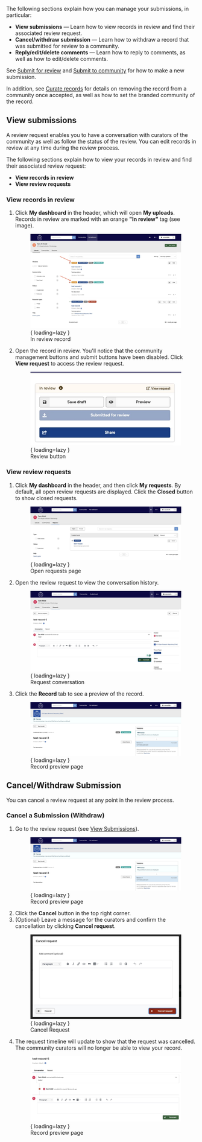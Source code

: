 The following sections explain how you can manage your submissions, in particular:

- **View submissions** — Learn how to view records in review and find their associated review request.
- **Cancel/withdraw submission** — Learn how to withdraw a record that was submitted for review to a community.
- **Reply/edit/delete comments** — Learn how to reply to comments, as well as how to edit/delete comments.

See [Submit for review](./submit_for_review.md) and [Submit to community](./submit_to_community.md) for how to make a new submission.

In addition, see [Curate records](../communities/curate_records.md) for details on removing the record from a community once accepted, as well as how to set the branded community of the record.

## View submissions

A review request enables you to have a conversation with curators of the community as well as follow the status of the review. You can edit records in review at any time during the review process.

The following sections explain how to view your records in review and find their associated review request:

- **View records in review**
- **View review requests**

### View records in review

1. Click **My dashboard** in the header, which will open **My uploads**. Records in review are marked with an orange **"In review"** tag (see image).
        <figure markdown="span">
        ![In review record](assets/images/share_inreview_records.jpg){ loading=lazy }
        <figcaption>In review record</figcaption>
        </figure>

2. Open the record in review. You'll notice that the community management buttons and submit buttons have been disabled. Click **View request** to access the review request.
        <figure markdown="span">
        ![Review button](assets/images/share_review_button.jpg){ loading=lazy }
        <figcaption>Review button</figcaption>
        </figure>

### View review requests

1. Click **My dashboard** in the header, and then click **My requests**. By default, all open review requests are displayed. Click the **Closed** button to show closed requests.
        <figure markdown="span">
        ![Open requests](assets/images/share_open_requests_page.jpg){ loading=lazy }
        <figcaption>Open requests page</figcaption>
        </figure>
2. Open the review request to view the conversation history.
        <figure markdown="span">
        ![Request conversation](assets/images/share_request_conversation.jpg){ loading=lazy }
        <figcaption>Request conversation</figcaption>
        </figure>
3. Click the **Record** tab to see a preview of the record.
        <figure markdown="span">
        ![Record preview page](assets/images/share_preview_page.jpg){ loading=lazy }
        <figcaption>Record preview page</figcaption>
        </figure>

## Cancel/Withdraw Submission

You can cancel a review request at any point in the review process.

### Cancel a Submission (Withdraw)

1. Go to the review request (see [View Submissions](#view-submissions)).
        <figure markdown="span">
        ![Record preview page](assets/images/share_preview_page.jpg){ loading=lazy }
        <figcaption>Record preview page</figcaption>
        </figure>
2. Click the **Cancel** button in the top right corner.
3. (Optional) Leave a message for the curators and confirm the cancellation by clicking **Cancel request**.
        <figure markdown="span">
        ![Cancel Request](assets/images/share_cancel_request_menu.jpg){ loading=lazy }
        <figcaption>Cancel Request</figcaption>
        </figure>
4. The request timeline will update to show that the request was cancelled. The community curators will no longer be able to view your record.
        <figure markdown="span">
        ![Record preview page](assets/images/share_chat_canelled_request.jpg){ loading=lazy }
        <figcaption>Record preview page</figcaption>
        </figure>
